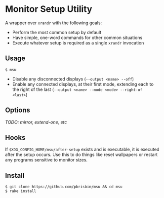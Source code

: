 # Monitor Setup Utility

A wrapper over `xrandr` with the following goals:

* Perform the most common setup by default
* Have simple, one-word commands for other common situations
* Execute whatever setup is required as a single `xrandr` invocation

## Usage

```
$ msu
```

* Disable any disconnected displays (`--output <name> --off`)
* Enable any connected displays, at their first mode, extending each to 
  the right of the last (`--output <name> --mode <mode> --right-of 
  <last>`)

## Options

*TODO: mirror, extend-one, etc*

## Hooks

If `$XDG_CONFIG_HOME/msu/after-setup` exists and is executable, it is 
executed after the setup occurs. Use this to do things like reset 
wallpapers or restart any programs sensitive to monitor sizes.

## Install

```
$ git clone https://github.com/pbrisbin/msu && cd msu
$ rake install
```
